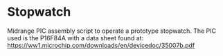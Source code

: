 # Stopwatch
Midrange PIC assembly script to operate a prototype stopwatch.
The PIC used is the P16F84A with a data sheet found at: https://ww1.microchip.com/downloads/en/devicedoc/35007b.pdf
